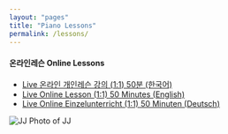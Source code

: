 ```yaml
---
layout: "pages"
title: "Piano Lessons"
permalink: /lessons/
---
```


#### 온라인레슨 Online Lessons
  
 - <a href="/lessons/onlinelesson-korean"> Live 온라인 개인레슨 강의 (1:1)  50분 (한국어)</a>
 - <a href="/lessons/onlinelesson-eng">Live Online Lesson (1:1) 50 Minutes (English)</a>
 - <a href="/lessons/onlinelesson-deutsch">Live Online Einzelunterricht (1:1) 50 Minuten (Deutsch)</a>
 
 <img src="https://jjmusic-online.github.io/assets/images/Screenshotall.jpeg" alt="JJ Photo of JJ"
	title="Photo of JJ" style="min-width: 150px" />
 
